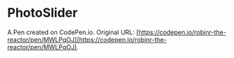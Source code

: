 # PhotoSlider

A Pen created on CodePen.io. Original URL: [https://codepen.io/robinr-the-reactor/pen/MWLPqOJ](https://codepen.io/robinr-the-reactor/pen/MWLPqOJ).

